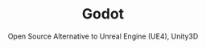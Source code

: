 ---
 title: Godot
 subtitle: Open Source Alternative to Unreal Engine (UE4), Unity3D
 description:  Godot Engine – Multi-platform 2D and 3D game engine
 image: https://cdn.prod.website-files.com/6220c55c69733896bb8a4724/63f5be5fa48cd54615f97807__ygyj6lM28W2fWxEYzLW0Vsse4cu2L2NgbDFtTA07kE.png
 image-alt: godot-logo
 license: 
 tags: ["games","tools"]
 type: Games
 github: https://github.com/godotengine/godot
 link: https://godotengine.org/
 description2: Godot is a free and open-source game engine that provides a comprehensive set of tools for creating 2D and 3D games. It offers a flexible and intuitive interface, a strong scripting language (GDScript), and a rich ecosystem of plugins and extensions. Godot is suitable for developers of all skill levels, from beginners to experienced professionals.
---
